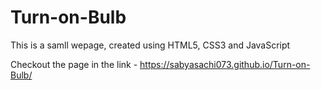 # Turn-on-Bulb

This is a samll wepage, created using HTML5, CSS3 and JavaScript

Checkout the page in the link - https://sabyasachi073.github.io/Turn-on-Bulb/
